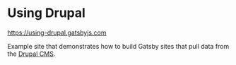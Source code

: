 # Using Drupal

https://using-drupal.gatsbyjs.com

Example site that demonstrates how to build Gatsby sites that pull data from the
[Drupal CMS](https://www.drupal.org/).
